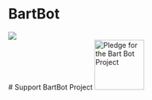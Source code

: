 # BartBot
<a href="https://discordbots.org/bot/411860199473938433">
  <img src="https://discordbots.org/api/widget/411860199473938433.svg" />
</a> <br>
# Support BartBot Project
<a href="https://www.patreon.com/bartbot" title="Pledge for the Bart Bot Project">
<img src="https://s7.postimg.org/m5awszoyz/patreon.jpg" alt="Pledge for the Bart Bot Project" height="100" />
</a>
